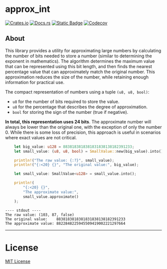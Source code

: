 # approx_int
[![Crates.io](https://img.shields.io/crates/v/approx_int?style=for-the-badge
)](https://crates.io/crates/approx_int)
[![Docs.rs](https://img.shields.io/docsrs/approx_int?style=for-the-badge
)](https://docs.rs/approx_int/1.0.0/approx_int/)
[![Static Badge](https://img.shields.io/badge/changelog---?style=for-the-badge&labelColor=blue&color=blue)](https://github.com/m62624/approx_int/blob/main/CHANGELOG.md)
[![Codecov](https://img.shields.io/codecov/c/github/m62624/approx_int?style=for-the-badge
)](https://app.codecov.io/gh/m62624/approx_int)


## About

This library provides a utility for approximating large numbers by
calculating the number of bits needed to store a number (similar to determining the exponent in mathematics).
The algorithm determines the maximum value that can be represented using
this bit length, and then finds the nearest percentage value that can
approximately match the original number. This approximation reduces the
size of the number, while retaining enough information for practical use.

The compact representation of numbers using a tuple `(u8, u8, bool)`:

- `u8` for the number of bits required to store the value.
- `u8` for the percentage that describes the degree of approximation.
- `bool` for storing the sign of the number (true if negative).

**In total, this representation uses 24 bits**. The approximate number will always be lower than the original one, with the exception of only the number 0. While there is some loss of precision, this approach is useful in scenarios where exact values are not critical.

```rust
    let big_value: u128 = 8838183818381831838138182391233;
    let small_value: (u8, u8, bool) = SmallValue::new(big_value).into();

    println!("The raw value: {:?}", small_value);
    println!("{:<20} {}", "The original value:", big_value);

    let small_value: SmallValue<u128> = small_value.into();

    println!(
        "{:<20} {}",
        "The approximate value:",
        small_value.approximate()
    );
```

```
---- stdout ----
The raw value: (103, 87, false)
The original value:    8838183818381831838138182391233
The approximate value: 8822848225945509419002221297664 

```

---
# License
 [MIT License](https://github.com/m62624/approx_int/blob/main/LICENSE)